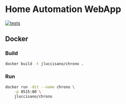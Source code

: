 # Home Automation WebApp

[![tests][tests]][tests-url]

## Docker

### Build

```bash
docker build -t jluccisano/chrono .
```

### Run

```bash
docker run -dit --name chrono \
    -p 8515:80 \
    jluccisano/chrono
```

[tests]: http://img.shields.io/travis/jluccisano/chrono.svg
[tests-url]: https://travis-ci.org/jluccisano/chrono
